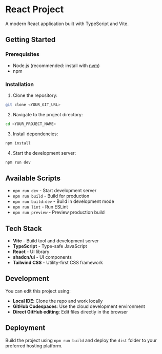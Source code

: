 # React Project

A modern React application built with TypeScript and Vite.

## Getting Started

### Prerequisites

- Node.js (recommended: install with [nvm](https://github.com/nvm-sh/nvm#installing-and-updating))
- npm

### Installation

1. Clone the repository:
```sh
git clone <YOUR_GIT_URL>
```

2. Navigate to the project directory:
```sh
cd <YOUR_PROJECT_NAME>
```

3. Install dependencies:
```sh
npm install
```

4. Start the development server:
```sh
npm run dev
```

## Available Scripts

- `npm run dev` - Start development server
- `npm run build` - Build for production
- `npm run build:dev` - Build in development mode
- `npm run lint` - Run ESLint
- `npm run preview` - Preview production build

## Tech Stack

- **Vite** - Build tool and development server
- **TypeScript** - Type-safe JavaScript
- **React** - UI library
- **shadcn/ui** - UI components
- **Tailwind CSS** - Utility-first CSS framework

## Development

You can edit this project using:

- **Local IDE**: Clone the repo and work locally
- **GitHub Codespaces**: Use the cloud development environment
- **Direct GitHub editing**: Edit files directly in the browser

## Deployment

Build the project using `npm run build` and deploy the `dist` folder to your preferred hosting platform.